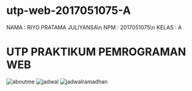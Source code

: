 # utp-web-2017051075-A
NAMA  : RIYO PRATAMA JULIYANSA\n
NPM   : 2017051075\n
KELAS : A

# UTP PRAKTIKUM PEMROGRAMAN WEB
![aboutme](https://user-images.githubusercontent.com/87062785/164902809-8d89a2d8-13d8-4d64-b707-c8bf59062fa3.jpg)
![jadwal](https://user-images.githubusercontent.com/87062785/164903165-7b7690bf-4a47-4704-b9ed-1c8616df559a.jpg)
![jadwalramadhan](https://user-images.githubusercontent.com/87062785/164903269-de0b0720-9d88-4ca9-8183-e51ee54626fa.jpg)
